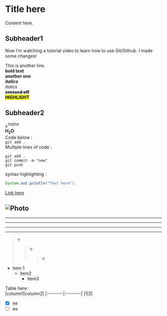 # Title here

Content here.

## Subheader1

Now I'm watching a  tutorial video to learn how to use Git/Github.
I made some changes!

This is another line.  
**bold text**  
__another one__  
***italics***  
_italics_  
**~~crossed off~~**  
<mark>**HIGHLIGHT**</mark>
## Subheader2

x<sup>114514</sup>  
**H<sub>2</sub>O**  
Code below :  
`git add .`  
Muiltple lines of code :
```
git add .
git commit -m "new"
git push
```
syntax highlighting :
```java
System.out.println("Text here");
```

[Link here](https://www.bilibili.com)

![Photo]()
---
___
___
***
***
>e
>>e
>>>e

+ item 1
    + item2
        + item3

Table here :  
|column1|column2|
|:-------:|:-------:|
|1|2|

- [x] ee  
- [ ] ee
